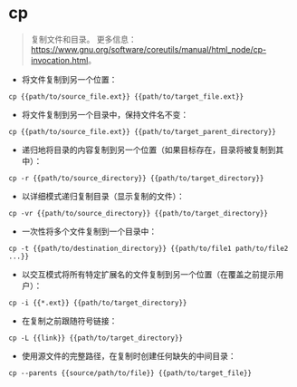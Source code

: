 # cp

> 复制文件和目录。
> 更多信息：<https://www.gnu.org/software/coreutils/manual/html_node/cp-invocation.html>。

- 将文件复制到另一个位置：

`cp {{path/to/source_file.ext}} {{path/to/target_file.ext}}`

- 将文件复制到另一个目录中，保持文件名不变：

`cp {{path/to/source_file.ext}} {{path/to/target_parent_directory}}`

- 递归地将目录的内容复制到另一个位置（如果目标存在，目录将被复制到其中）：

`cp -r {{path/to/source_directory}} {{path/to/target_directory}}`

- 以详细模式递归复制目录（显示复制的文件）：

`cp -vr {{path/to/source_directory}} {{path/to/target_directory}}`

- 一次性将多个文件复制到一个目录中：

`cp -t {{path/to/destination_directory}} {{path/to/file1 path/to/file2 ...}}`

- 以交互模式将所有特定扩展名的文件复制到另一个位置（在覆盖之前提示用户）：

`cp -i {{*.ext}} {{path/to/target_directory}}`

- 在复制之前跟随符号链接：

`cp -L {{link}} {{path/to/target_directory}}`

- 使用源文件的完整路径，在复制时创建任何缺失的中间目录：

`cp --parents {{source/path/to/file}} {{path/to/target_file}}`